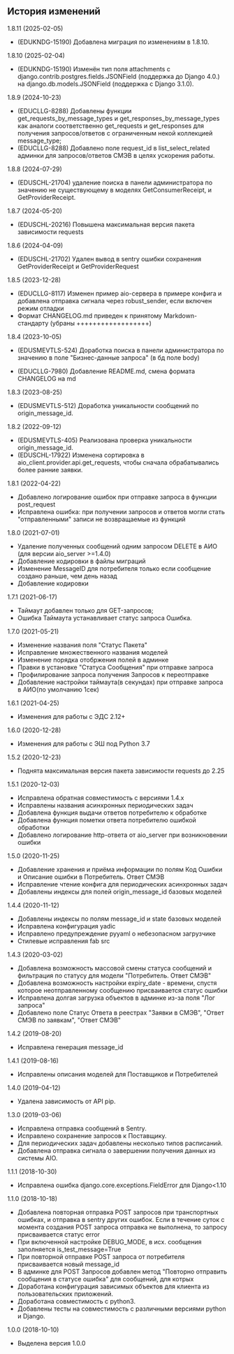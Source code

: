 История изменений
-----------------

1.8.11 (2025-02-05)

- (EDUKNDG-15190) Добавлена миграция по изменениям в 1.8.10.

1.8.10 (2025-02-04)

- (EDUKNDG-15190) Изменён тип поля attachments с django.contrib.postgres.fields.JSONField (поддержка до Django 4.0.)
на django.db.models.JSONField (поддержка с Django 3.1.0).

1.8.9 (2024-10-23)

- (EDUCLLG-8288) Добавлены функции get_requests_by_message_types и get_responses_by_message_types как аналоги
соответственно get_requests и get_responses для получения запросов/ответов с
ограниченным некой коллекцией message_type;
- (EDUCLLG-8288) Добавлено поле request_id в list_select_related админки для
запросов/ответов СМЭВ в целях ускорения работы.

1.8.8 (2024-07-29)

- (EDUSCHL-21704) удаление поиска в панели администратора по значению не существующему в моделях GetConsumerReceipt,
  и GetProviderReceipt.

1.8.7 (2024-05-20)

- (EDUSCHL-20216) Повышена максимальная версия пакета зависимости requests

1.8.6 (2024-04-09)

- (EDUSCHL-21702) Удален вывод в sentry ошибки сохранения GetProviderReceipt
  и GetProviderRequest

1.8.5 (2023-12-28)

- (EDUCLLG-8117) Изменен пример aio-сервера в примере конфига и 
  добавлена отправка сигнала через robust_sender, если включен режим отладки
- Формат CHANGELOG.md приведен к принятому Markdown-стандарту (убраны ++++++++++++++++++)

1.8.4 (2023-10-05)

- (EDUSMEVTLS-524) Доработка поиска в панели администратора по значению
  в поле "Бизнес-данные запроса" (в бд поле body)

- (EDUCLLG-7980) Добавление README.md, смена формата CHANGELOG на md

1.8.3 (2023-08-25)

- (EDUSMEVTLS-512) Доработка уникальности сообщений по origin_message_id.

1.8.2 (2022-09-12)

- (EDUSMEVTLS-405) Реализована проверка уникальности origin_message_id.
- (EDUSCHL-17922) Изменена сортировка в aio_client.provider.api.get_requests,
   чтобы сначала обрабатывались более ранние заявки.

1.8.1 (2022-04-22)

- Добавлено логирование ошибок при отправке запроса в функции post_request
- Исправлена ошибка: при получении запросов и ответов могли стать "отправленными" записи не возвращаемые из функций

1.8.0 (2021-07-01)

- Удаление полученных сообщений одним запросом DELETE в АИО (для версии aio_server >=1.4.0)
- Добавление кодировки в файлы миграций
- Изменение MessageID для потребителя только если сообщение создано раньше, чем день назад
- Добавление кодировки

1.7.1 (2021-06-17)

- Таймаут добавлен только для GET-запросов;
- Ошибка Таймаута устанавливает статус запроса Ошибка.

1.7.0 (2021-05-21)

- Изменение названия поля "Статус Пакета"
- Исправление множественного названия моделей
- Изменение порядка отобржения полей в админке
- Правки в установке "Статуса Сообщения" при отправке запроса
- Профилирование запроса получения Запросов к переотправке
- Добавление настройки таймаута(в секундах) при отправке запроса в АИО(по умолчанию 1сек)

1.6.1 (2021-04-25)

- Изменения для работы с ЭДС 2.12+

1.6.0 (2020-12-28)

- Изменения для работы с ЭШ под Python 3.7

1.5.2 (2020-12-23)

- Поднята максимальная версия пакета зависимости requests до 2.25

1.5.1 (2020-12-03)

- Исправлена обратная совместимость с версиями 1.4.x
- Исправлены названия асинхронных периодических задач
- Добавлена функция выдачи ответов потребителю к обработке
- Добавлена функция пометки ответа потребителю ошибкой обработки
- Добавлено логирование http-ответа от aio_server при возникновении ошибки

1.5.0 (2020-11-25)

- Добавление хранения и приёма информации по полям Код Ошибки и
Описание ошибки в Потребитель. Ответ СМЭВ
- Исправление чтение конфига для периодических асинхронных задач
- Добавлены индексы для полей origin_message_id базовых моделей

1.4.4 (2020-11-12)

- Добавлены индексы по полям message_id и state базовых моделей
- Исправлена конфигурация yadic
- Исправлено предупреждение pyyaml о небезопасном загрузчике
- Стилевые исправления fab src

1.4.3 (2020-03-02)

- Добавлена возможность массовой смены статуса сообщений 
и фильтрация по статусу для модели "Потребитель. Ответ СМЭВ"
- Добавлена возможность настройки expiry_date - времени, спустя которое 
неотправленному сообщению присваивается статус ошибки
- Исправлена долгая загрузка объектов в админке из-за поля "Лог запроса"
- Добавлено поле Статус Ответа в реестрах "Заявки в СМЭВ", "Ответ СМЭВ по заявкам",
"Ответ СМЭВ"

1.4.2 (2019-08-20)

- Исправлена генерация message_id

1.4.1 (2019-08-16)

- Исправлены описания моделей для Поставщиков и Потребителей

1.4.0 (2019-04-12)

- Удалена зависимость от API pip.

1.3.0 (2019-03-06)

- Исправлена отправка сообщений в Sentry.
- Исправлено сохранение запросов к Поставщику.
- Для периодических задач добавлены несколько типов расписаний.
- Добавлена отправка сигнала о завершении получения данных из системы AIO.

1.1.1 (2018-10-30)

- Исправлена ошибка django.core.exceptions.FieldError для Django<1.10

1.1.0 (2018-10-18)

- Добавлена повторная отправка POST запросов при транспортных ошибках, и отправка
в sentry других ошибок. Если в течение суток с момента создания POST запроса
 отправка не выполнена, то запросу присваивается статус error
- При включенной настройке DEBUG_MODE, в исх. сообщения заполняется
is_test_message=True
- При повторной отправке POST запроса от потребителя присваивается новый message_id
- В админке для POST Запросов добавлен метод "Повторно отправить сообщения в статусе ошибка"
для сообщений, для котрых
- Доработана конфигурация зависимых объектов для клиента из пользовательских
  приложений.
- Доработана совместимость с python3.
- Добавлены тесты на совместимость с различными версиями python и Django.

1.0.0 (2018-10-10)

- Выделена версия 1.0.0
